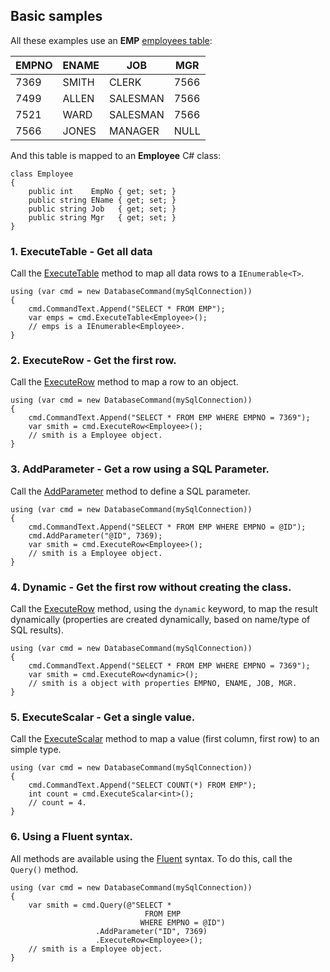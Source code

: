 ## Basic samples

All these examples use an **EMP** [employees table](db-scott.md):

|EMPNO |ENAME  |JOB      |MGR  |
|---   |---    |---      |---  |
|7369  |SMITH  |CLERK    |7566 |
|7499  |ALLEN  |SALESMAN |7566 |
|7521  |WARD   |SALESMAN |7566 |
|7566  |JONES  |MANAGER  |NULL |

And this table is mapped to an **Employee** C# class:

```CSharp
class Employee
{
    public int    EmpNo { get; set; }
    public string EName { get; set; }
    public string Job   { get; set; }
    public string Mgr   { get; set; }
}
```

<a name="ExecuteTable"></a>
### 1. ExecuteTable - Get **all data**

Call the [ExecuteTable](execute-table.md) method to map all data rows to a `IEnumerable<T>`.

```CSharp
using (var cmd = new DatabaseCommand(mySqlConnection))
{
    cmd.CommandText.Append("SELECT * FROM EMP");
    var emps = cmd.ExecuteTable<Employee>();
    // emps is a IEnumerable<Employee>.
}
```

<a name="ExecuteRow"></a>
### 2. ExecuteRow - Get the **first row**.

Call the [ExecuteRow](execute-row.md) method to map a row to an object.

```CSharp
using (var cmd = new DatabaseCommand(mySqlConnection))
{
    cmd.CommandText.Append("SELECT * FROM EMP WHERE EMPNO = 7369");
    var smith = cmd.ExecuteRow<Employee>();
    // smith is a Employee object.
}
```

<a name="AddParameter"></a>
### 3. AddParameter - Get a row using a **SQL Parameter**.

Call the [AddParameter](parameters.md) method to define a SQL parameter.

```CSharp
using (var cmd = new DatabaseCommand(mySqlConnection))
{
    cmd.CommandText.Append("SELECT * FROM EMP WHERE EMPNO = @ID");
    cmd.AddParameter("@ID", 7369);
    var smith = cmd.ExecuteRow<Employee>();
    // smith is a Employee object.
}
```

<a name="Dynamic"></a>
### 4. Dynamic - Get the first row **without creating the class**.

Call the [ExecuteRow](execute-row.md) method, using the `dynamic` keyword, to map the result dynamically (properties are created dynamically, based on name/type of SQL results).

```CSharp
using (var cmd = new DatabaseCommand(mySqlConnection))
{
    cmd.CommandText.Append("SELECT * FROM EMP WHERE EMPNO = 7369");
    var smith = cmd.ExecuteRow<dynamic>();
    // smith is a object with properties EMPNO, ENAME, JOB, MGR.
}
```

<a name="ExecuteScalar"></a>
### 5. ExecuteScalar - Get a **single value**.

Call the [ExecuteScalar](execute-scalar.md) method to map a value (first column, first row) to an simple type.

```CSharp
using (var cmd = new DatabaseCommand(mySqlConnection))
{
    cmd.CommandText.Append("SELECT COUNT(*) FROM EMP");
    int count = cmd.ExecuteScalar<int>();
    // count = 4.
}
```

<a name="Fluent"></a>
### 6. Using a **Fluent** syntax.

All methods are available using the [Fluent](https://en.wikipedia.org/wiki/Fluent_interface) syntax. To do this, call the `Query()` method.

```CSharp
using (var cmd = new DatabaseCommand(mySqlConnection))
{
    var smith = cmd.Query(@"SELECT * 
                              FROM EMP 
                             WHERE EMPNO = @ID")
                   .AddParameter("ID", 7369)
                   .ExecuteRow<Employee>();
    // smith is a Employee object.
}